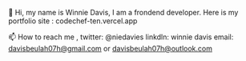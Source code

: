 👋 Hi, my name is Winnie Davis,
I am a frondend developer.
Here is my portfolio site : codechef-ten.vercel.app

📫 How to reach me ,
twitter: @niedavies
linkdln: winnie davis
email: davisbeulah07h@gmail.com or  davisbeulah07h@outlook.com


